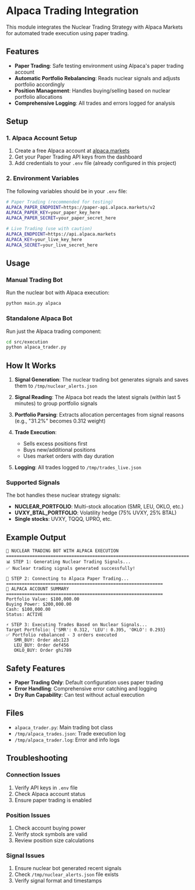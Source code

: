 # Alpaca Trading Integration

This module integrates the Nuclear Trading Strategy with Alpaca Markets for automated trade execution using paper trading.

## Features

- **Paper Trading**: Safe testing environment using Alpaca's paper trading account
- **Automatic Portfolio Rebalancing**: Reads nuclear signals and adjusts portfolio accordingly
- **Position Management**: Handles buying/selling based on nuclear portfolio allocations
- **Comprehensive Logging**: All trades and errors logged for analysis

## Setup

### 1. Alpaca Account Setup

1. Create a free Alpaca account at [alpaca.markets](https://alpaca.markets)
2. Get your Paper Trading API keys from the dashboard
3. Add credentials to your `.env` file (already configured in this project)

### 2. Environment Variables

The following variables should be in your `.env` file:

```bash
# Paper Trading (recommended for testing)
ALPACA_PAPER_ENDPOINT=https://paper-api.alpaca.markets/v2
ALPACA_PAPER_KEY=your_paper_key_here
ALPACA_PAPER_SECRET=your_paper_secret_here

# Live Trading (use with caution)
ALPACA_ENDPOINT=https://api.alpaca.markets
ALPACA_KEY=your_live_key_here
ALPACA_SECRET=your_live_secret_here
```

## Usage

### Manual Trading Bot

Run the nuclear bot with Alpaca execution:

```bash
python main.py alpaca
```

### Standalone Alpaca Bot

Run just the Alpaca trading component:

```bash
cd src/execution
python alpaca_trader.py
```

## How It Works

1. **Signal Generation**: The nuclear trading bot generates signals and saves them to `/tmp/nuclear_alerts.json`

2. **Signal Reading**: The Alpaca bot reads the latest signals (within last 5 minutes) to group portfolio signals

3. **Portfolio Parsing**: Extracts allocation percentages from signal reasons (e.g., "31.2%" becomes 0.312 weight)

5. **Trade Execution**:
   - Sells excess positions first
   - Buys new/additional positions
   - Uses market orders with day duration

6. **Logging**: All trades logged to `/tmp/trades_live.json`

### Supported Signals

The bot handles these nuclear strategy signals:

- **NUCLEAR_PORTFOLIO**: Multi-stock allocation (SMR, LEU, OKLO, etc.)
- **UVXY_BTAL_PORTFOLIO**: Volatility hedge (75% UVXY, 25% BTAL)
- **Single stocks**: UVXY, TQQQ, UPRO, etc.

## Example Output

```text
🚀 NUCLEAR TRADING BOT WITH ALPACA EXECUTION
======================================================================
📊 STEP 1: Generating Nuclear Trading Signals...
✅ Nuclear trading signals generated successfully!

🏦 STEP 2: Connecting to Alpaca Paper Trading...
============================================================
🏦 ALPACA ACCOUNT SUMMARY
============================================================
Portfolio Value: $100,000.00
Buying Power: $200,000.00
Cash: $100,000.00
Status: ACTIVE

⚡ STEP 3: Executing Trades Based on Nuclear Signals...
Target Portfolio: {'SMR': 0.312, 'LEU': 0.395, 'OKLO': 0.293}
✅ Portfolio rebalanced - 3 orders executed
   SMR_BUY: Order abc123
   LEU_BUY: Order def456
   OKLO_BUY: Order ghi789
```

## Safety Features

- **Paper Trading Only**: Default configuration uses paper trading
- **Error Handling**: Comprehensive error catching and logging
- **Dry Run Capability**: Can test without actual execution

## Files

- `alpaca_trader.py`: Main trading bot class
- `/tmp/alpaca_trades.json`: Trade execution log
- `/tmp/alpaca_trader.log`: Error and info logs

## Troubleshooting

### Connection Issues

1. Verify API keys in `.env` file
2. Check Alpaca account status
3. Ensure paper trading is enabled

### Position Issues

1. Check account buying power
2. Verify stock symbols are valid
3. Review position size calculations

### Signal Issues

1. Ensure nuclear bot generated recent signals
2. Check `/tmp/nuclear_alerts.json` file exists
3. Verify signal format and timestamps
